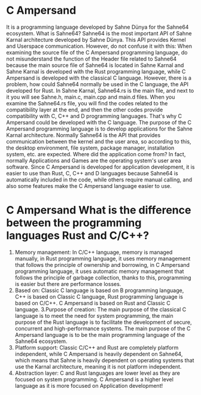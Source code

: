 # C Ampersand
It is a programming language developed by Sahne Dünya for the Sahne64 ecosystem. What is Sahne64? Sahne64 is the most important API of Sahne Karnal architecture developed by Sahne Dünya. This API provides Kernel and Userspace communication. However, do not confuse it with this: When examining the source file of the C Ampersand programming language, do not misunderstand the function of the Header file related to Sahne64 because the main source file of Sahne64 is located in Sahne Karnal and Sahne Karnal is developed with the Rust programming language, while C Ampersand is developed with the classical C language. However, there is a problem, how could Sahne64 normally be used in the C language, the API developed for Rust. In Sahne Karnal, Sahne64.rs is the main file, and next to it you will see Sahne.h, main.c, main.cpp and main.d files. When you examine the Sahne64.rs file, you will find the codes related to the compatibility layer at the end, and then the other codes provide compatibility with C, C++ and D programming languages. That's why C Ampersand could be developed with the C language. The purpose of the C Ampersand programming language is to develop applications for the Sahne Karnal architecture. Normally Sahne64 is the API that provides communication between the kernel and the user area, so according to this, the desktop environment, file system, package manager, installation system, etc. are expected. Where did the application come from? In fact, normally Applications and Games are the operating system's user area software. Since C Ampersand is developed for application development, it is easier to use than Rust, C, C++ and D languages ​​because Sahne64 is automatically included in the code, while others require manual calling, and also some features make the C Ampersand language easier to use.

# C Ampersand What is the difference between the programming languages ​​Rust and C/C++?
1. Memory management: In C/C++ language, memory is managed manually, in Rust programming language, it uses memory management that follows the principle of ownership and borrowing, in C Ampersand programming language, it uses automatic memory management that follows the principle of garbage collection, thanks to this, programming is easier but there are performance losses.
2. Based on: Classic C language is based on B programming language, C++ is based on Classic C language, Rust programming language is based on C/C++. C Ampersand is based on Rust and Classic C language.
3.Purpose of creation: The main purpose of the classical C language is to meet the need for system programming, the main purpose of the Rust language is to facilitate the development of secure, concurrent and high-performance systems. The main purpose of the C Ampersand language is to be the main programming language of the Sahne64 ecosystem.
4. Platform support: Classic C/C++ and Rust are completely platform independent, while C Ampersand is heavily dependent on Sahne64, which means that Sahne is heavily dependent on operating systems that use the Karnal architecture, meaning it is not platform independent.
5. Abstraction layer: C and Rust languages ​​are lower level as they are focused on system programming. C Ampersand is a higher level language as it is more focused on Application development!
